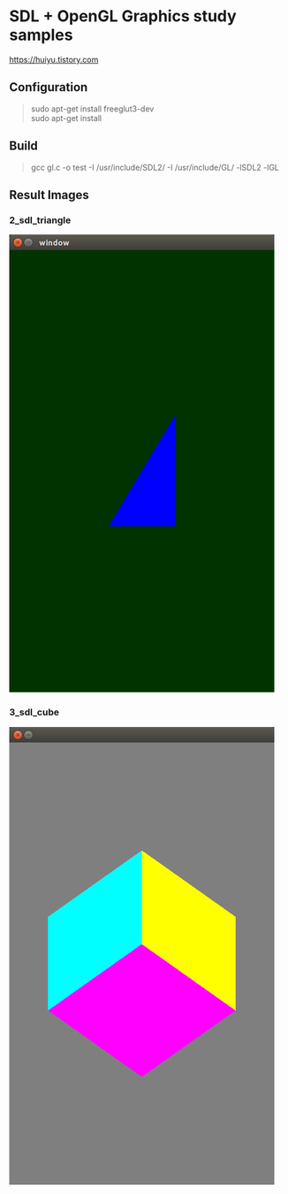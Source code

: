 # SDL + OpenGL Graphics study samples
<https://huiyu.tistory.com>

## Configuration
>sudo apt-get install freeglut3-dev  
>sudo apt-get install

## Build
>gcc gl.c -o test -I /usr/include/SDL2/ -I /usr/include/GL/ -lSDL2 -lGL

## Result Images
### 2_sdl_triangle   
![sdl_triangle](https://github.com/huiyueun/GraphicsStudy/blob/master/2_sdl_triangle/tri.png)

### 3_sdl_cube   
![sdl_cube](https://github.com/huiyueun/GraphicsStudy/blob/master/3_sdl_cube/cube.png)



